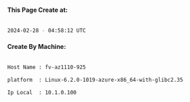 
   
#### This Page Create at:

```bash

2024-02-28 - 04:58:12 UTC

```

#### Create By Machine:

```bash

Host Name : fv-az1110-925

platform  : Linux-6.2.0-1019-azure-x86_64-with-glibc2.35

Ip Local  : 10.1.0.100

```

